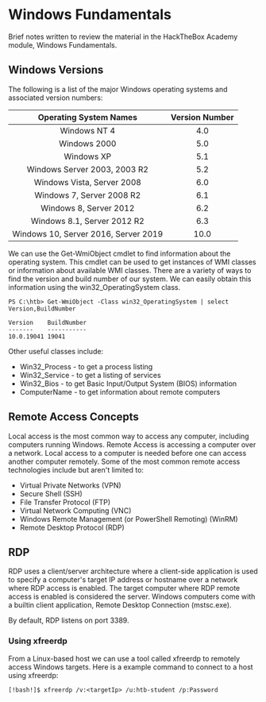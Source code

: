 # Windows Fundamentals
Brief notes written to review the material in the HackTheBox Academy module, Windows Fundamentals.

## Windows Versions
The following is a list of the major Windows operating systems and associated version numbers:

|Operating System Names|	Version Number|
|:-:|:-:|
|Windows NT 4	|4.0|
|Windows 2000	|5.0|
|Windows XP	|5.1|
|Windows Server 2003, 2003 R2	|5.2|
|Windows Vista, Server 2008	|6.0|
|Windows 7, Server 2008 R2	|6.1|
|Windows 8, Server 2012	|6.2|
|Windows 8.1, Server 2012 R2	|6.3|
|Windows 10, Server 2016, Server 2019	|10.0|

We can use the Get-WmiObject cmdlet to find information about the operating system. This cmdlet can be used to get instances of WMI classes or information about available WMI classes. There are a variety of ways to find the version and build number of our system. We can easily obtain this information using the win32_OperatingSystem class.

```
PS C:\htb> Get-WmiObject -Class win32_OperatingSystem | select Version,BuildNumber

Version    BuildNumber
-------    -----------
10.0.19041 19041
```

Other useful classes include:

- Win32_Process - to get a process listing
- Win32_Service - to get a listing of services
- Win32_Bios - to get Basic Input/Output System (BIOS) information
- ComputerName - to get information about remote computers

## Remote Access Concepts
Local access is the most common way to access any computer, including computers running Windows. Remote Access is accessing a computer over a network. Local access to a computer is needed before one can access another computer remotely. Some of the most common remote access technologies include but aren't limited to:

- Virtual Private Networks (VPN)
- Secure Shell (SSH)
- File Transfer Protocol (FTP)
- Virtual Network Computing (VNC)
- Windows Remote Management (or PowerShell Remoting) (WinRM)
- Remote Desktop Protocol (RDP)

## RDP
RDP uses a client/server architecture where a client-side application is used to specify a computer's target IP address or hostname over a network where RDP access is enabled. The target computer where RDP remote access is enabled is considered the server. Windows computers come with a builtin client application, Remote Desktop Connection (mstsc.exe).

By default, RDP listens on port 3389.

### Using xfreerdp

From a Linux-based host we can use a tool called xfreerdp to remotely access Windows targets. Here is a example command to connect to a host using xfreerdp:
```
[!bash!]$ xfreerdp /v:<targetIp> /u:htb-student /p:Password
```
